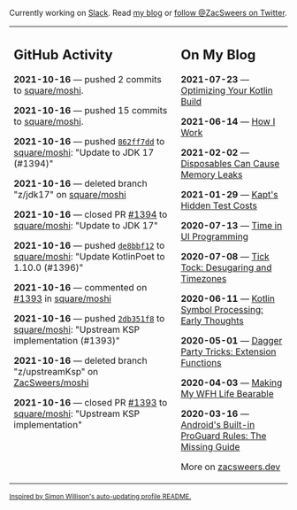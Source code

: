 Currently working on [Slack](https://slack.com/). Read [my blog](https://zacsweers.dev/) or [follow @ZacSweers on Twitter](https://twitter.com/ZacSweers).

<table><tr><td valign="top" width="60%">

## GitHub Activity
<!-- githubActivity starts -->
**2021-10-16** — pushed 2 commits to [square/moshi](https://api.github.com/repos/square/moshi).

**2021-10-16** — pushed 15 commits to [square/moshi](https://api.github.com/repos/square/moshi).

**2021-10-16** — pushed [`862ff7dd`](https://github.com/square/moshi/commit/862ff7ddcd3ff5805e6bd15966113b851d251886) to [square/moshi](https://api.github.com/repos/square/moshi): "Update to JDK 17 (#1394)"

**2021-10-16** — deleted branch "z/jdk17" on [square/moshi](https://api.github.com/repos/square/moshi)

**2021-10-16** — closed PR [#1394](https://api.github.com/repos/square/moshi/pulls/1394) to [square/moshi](https://api.github.com/repos/square/moshi): "Update to JDK 17"

**2021-10-16** — pushed [`de8bbf12`](https://github.com/square/moshi/commit/de8bbf12f5ed45015c11f8e4fe03b383e8d60f78) to [square/moshi](https://api.github.com/repos/square/moshi): "Update KotlinPoet to 1.10.0 (#1396)"

**2021-10-16** — commented on [#1393](https://github.com/square/moshi/pull/1393#issuecomment-944862685) in [square/moshi](https://api.github.com/repos/square/moshi)

**2021-10-16** — pushed [`2db351f8`](https://github.com/square/moshi/commit/2db351f8ed54a83da7f849b0c0c8624b0ab88807) to [square/moshi](https://api.github.com/repos/square/moshi): "Upstream KSP implementation (#1393)"

**2021-10-16** — deleted branch "z/upstreamKsp" on [ZacSweers/moshi](https://api.github.com/repos/ZacSweers/moshi)

**2021-10-16** — closed PR [#1393](https://api.github.com/repos/square/moshi/pulls/1393) to [square/moshi](https://api.github.com/repos/square/moshi): "Upstream KSP implementation"
<!-- githubActivity ends -->
</td><td valign="top" width="40%">

## On My Blog
<!-- blog starts -->
**2021-07-23** — [Optimizing Your Kotlin Build](https://www.zacsweers.dev/optimizing-your-kotlin-build/)

**2021-06-14** — [How I Work](https://www.zacsweers.dev/how-i-work/)

**2021-02-02** — [Disposables Can Cause Memory Leaks](https://www.zacsweers.dev/disposables-can-cause-memory-leaks/)

**2021-01-29** — [Kapt's Hidden Test Costs](https://www.zacsweers.dev/kapts-hidden-test-costs/)

**2020-07-13** — [Time in UI Programming](https://www.zacsweers.dev/time-in-ui/)

**2020-07-08** — [Tick Tock: Desugaring and Timezones](https://www.zacsweers.dev/ticktock-desugaring-timezones/)

**2020-06-11** — [Kotlin Symbol Processing: Early Thoughts](https://www.zacsweers.dev/kotlin-symbol-processor-early-thoughts/)

**2020-05-01** — [Dagger Party Tricks: Extension Functions](https://www.zacsweers.dev/dagger-party-tricks-extension-functions/)

**2020-04-03** — [Making My WFH Life Bearable](https://www.zacsweers.dev/making-wfh-life-bearable/)

**2020-03-16** — [Android's Built-in ProGuard Rules: The Missing Guide](https://www.zacsweers.dev/android-proguard-rules/)
<!-- blog ends -->
More on [zacsweers.dev](https://zacsweers.dev/)
</td></tr></table>

<sub><a href="https://simonwillison.net/2020/Jul/10/self-updating-profile-readme/">Inspired by Simon Willison's auto-updating profile README.</a></sub>